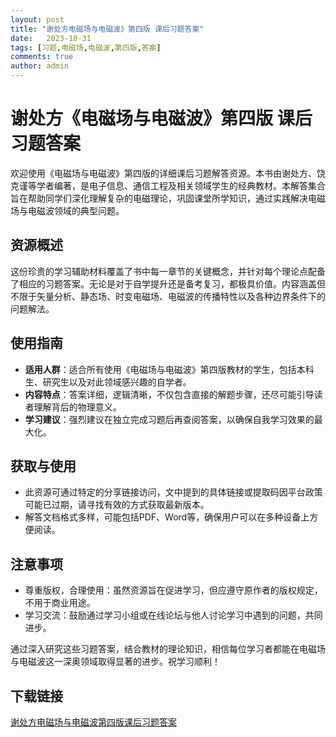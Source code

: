 ```yaml
---
layout: post
title: "谢处方电磁场与电磁波》第四版 课后习题答案"
date:   2023-10-31
tags: [习题,电磁场,电磁波,第四版,答案]
comments: true
author: admin
---
```

# 谢处方《电磁场与电磁波》第四版 课后习题答案

欢迎使用《电磁场与电磁波》第四版的详细课后习题解答资源。本书由谢处方、饶克谨等学者编著，是电子信息、通信工程及相关领域学生的经典教材。本解答集合旨在帮助同学们深化理解复杂的电磁理论，巩固课堂所学知识，通过实践解决电磁场与电磁波领域的典型问题。

## 资源概述

这份珍贵的学习辅助材料覆盖了书中每一章节的关键概念，并针对每个理论点配备了相应的习题答案。无论是对于自学提升还是备考复习，都极具价值。内容涵盖但不限于矢量分析、静态场、时变电磁场、电磁波的传播特性以及各种边界条件下的问题解法。

## 使用指南

- **适用人群**：适合所有使用《电磁场与电磁波》第四版教材的学生，包括本科生、研究生以及对此领域感兴趣的自学者。
- **内容特点**：答案详细，逻辑清晰，不仅包含直接的解题步骤，还尽可能引导读者理解背后的物理意义。
- **学习建议**：强烈建议在独立完成习题后再查阅答案，以确保自我学习效果的最大化。

## 获取与使用

- 此资源可通过特定的分享链接访问，文中提到的具体链接或提取码因平台政策可能已过期，请寻找有效的方式获取最新版本。
- 解答文档格式多样，可能包括PDF、Word等，确保用户可以在多种设备上方便阅读。

## 注意事项

- 尊重版权，合理使用：虽然资源旨在促进学习，但应遵守原作者的版权规定，不用于商业用途。
- 学习交流：鼓励通过学习小组或在线论坛与他人讨论学习中遇到的问题，共同进步。

通过深入研究这些习题答案，结合教材的理论知识，相信每位学习者都能在电磁场与电磁波这一深奥领域取得显著的进步。祝学习顺利！

## 下载链接

[谢处方电磁场与电磁波第四版课后习题答案](https://pan.quark.cn/s/712ce6dc2f29)